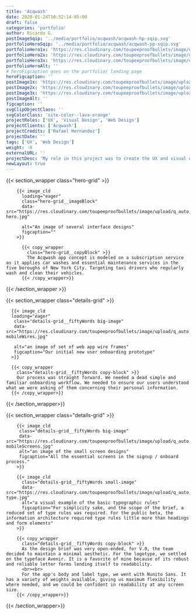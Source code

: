 ```yaml
---
title: 'Acqwash'
date: 2020-01-24T10:52:14-05:00
draft: false
categories: 'portfolio'
author: Ricardo G.
postImageSqip: '../media/portfolio/acqwash/acqwash-hp-sqip.svg'
portfolioHeroSqip: '../media/portfolio/acqwash/acqwash-pp-sqip.svg'
portfolioHero1x: 'https://res.cloudinary.com/toupeeproofbullets/image/upload/c_scale,q_80,w_1280/v1580149839/acqwash/acqwash-hero.jpg'
portfolioHero2x: 'https://res.cloudinary.com/toupeeproofbullets/image/upload/c_scale,dpr_2.0,q_80,w_1280/v1580149839/acqwash/acqwash-hero.jpg'
portfolioHero3x: 'https://res.cloudinary.com/toupeeproofbullets/image/upload/c_scale,dpr_3.0,q_80,w_1280/v1580149839/acqwash/acqwash-hero.jpg'
portfolioHeroAlt: ''
# heroFigcaption goes on the portfolio/ landing page
heroFigcaption: ''
postImage1x: 'https://res.cloudinary.com/toupeeproofbullets/image/upload/t_hp_portfolio/v1581362141/acqwash/tablet.jpg'
postImage2x: 'https://res.cloudinary.com/toupeeproofbullets/image/upload/t_hp_portfolio_2x/v1581362141/acqwash/tablet.jpg'
postImage3x: 'https://res.cloudinary.com/toupeeproofbullets/image/upload/t_hp_portfolio_3x/v1581362141/acqwash/tablet.jpg'
postImageAlt: ''
figcaption: ''
svgClipObjectClass: ''
svgColorClass: 'site-color--lava-orange'
projectRoles: ['UX', 'Visual Design', 'Web Design']
projectClients: ['Acqwash']
projectCredits: ['Rafael Hernandez']
projectDate: ''
tags: ['UX', 'Web Design']
weight: -8
externalURL: ''
projectDesc: 'My role in this project was to create the UX and visual design for this exciting NYC startup.'
newLayout: true
---
```


{{< section_wrapper class="hero-grid" >}}

        {{< image_cld
          loading="eager"
          class="hero-grid__imageBlock"
          data-src="https://res.cloudinary.com/toupeeproofbullets/image/upload/q_auto,w_auto,c_scale,f_auto/v1580149839/acqwash/acqwash-hero.jpg"
          
          alt="An image of several interface designs"
          figcaption=""
        >}}

          {{< copy_wrapper
            class="hero-grid__copyBlock" >}}
            The Acqwash app concept is modeled on a subscription service as it applies car washes and essential maintenance services in the five boroughs of New York City. Targeting taxi drivers who regularly wash and clean their vehicles.
          {{< /copy_wrapper>}}

{{< /section_wrapper >}}

{{< section_wrapper class="details-grid" >}}

      {{< image_cld
      loading="eager"
       class="details-grid__fiftyWords big-image"
       data-src="https://res.cloudinary.com/toupeeproofbullets/image/upload/q_auto,w_auto,c_scale,f_auto/v1580149837/acqwash/acqwash-mobileWires.jpg"
       
       alt="an image of set of web app wire frames"
       figcaption="Our initial new user onboarding prototype"
      >}}

      {{< copy_wrapper
        class="details-grid__fiftyWords copy-block" >}}
        Our process was straight forward. We needed a dead simple and familiar onboarding workflow. We needed to ensure our users understood what we were asking of them concerning their personal information.
      {{< /copy_wrapper>}}

{{< /section_wrapper>}}

{{< section_wrapper class="details-grid" >}}

        {{< image_cld
         class="details-grid__fiftyWords big-image"
         data-src="https://res.cloudinary.com/toupeeproofbullets/image/upload/q_auto,w_auto,c_scale,f_auto/v1580149837/acqwash/acqwash-mobileScreens.jpg"
         alt="an image of the small screen designs"
         figcaption="All the essential screens in the signup / onboard process."
        >}}

        {{< image_cld
          class="details-grid__fiftyWords small-image"
          data-src="https://res.cloudinary.com/toupeeproofbullets/image/upload/q_auto,w_auto,c_scale,f_auto/v1581366095/acqwash/acqwash-type.jpg"
          alt="a visual example of the basic typographic rules"
          figcaption="For simplicity sake, and the scope of the brief, a reduced set of type rules was required. For the public beta, the information architecture required type rules little more than headings and form elements"
        >}}

        {{< copy_wrapper
          class="details-grid__fiftyWords copy-block" >}}
          As the design brief was very open-ended, for V.0, the team decided to maintain a minimal aesthetic. For the logotype, we settled on the typeface Avenir. It is a favorite of mine because of its robust and reliable letter forms lending itself to readability.
          <br><br>
          For the app's body and label type, we went with Nunito Sans. It has a variety of weights available, giving us maximum flexibility where needed, and we could be confident in readability at any screen size.
        {{< /copy_wrapper>}}

{{< /section_wrapper>}}
